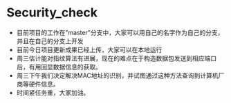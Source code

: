 # Security_check
*   目前项目的工作在"master"分支中，大家可以用自己的名字作为自己的分支，并且在自己的分支上开发  
*   目前今日项目更新成果已经上传，大家可以在本地运行
*   周三估计能对指纹算法有进展，现在的难点在于构造数据包发送到相应端口后，有用回显数据信息的获取。
*   周三下午我们决定解决MAC地址的识别，并试图通过这种方法查询到计算机厂商等硬件信息。
*   时间紧任务重，大家加油。
